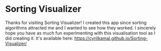 # Sorting Visualizer

Thanks for visiting Sorting Visualizer! I created this app since sorting algorithms attracted me and I wanted to see how they worked. I sincerely hope you have as much fun experimenting with this visualisation tool as I did creating it. It's available here: https://cyrilkamal.github.io/Sorting-Visualizer/
